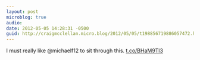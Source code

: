 ```yaml
---
layout: post
microblog: true
audio: 
date: 2012-05-05 14:28:31 -0500
guid: http://craigmcclellan.micro.blog/2012/05/05/t198856719886057472.html
---
```

I must really like @michaelf12 to sit through this.  [t.co/BHaM9Tl3](http://t.co/BHaM9Tl3)
